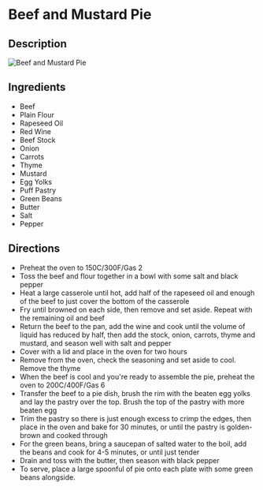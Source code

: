 # Beef and Mustard Pie

## Description
![Beef and Mustard Pie](https://www.themealdb.com/images/media/meals/sytuqu1511553755.jpg "Beef and Mustard Pie")

## Ingredients
- Beef
- Plain Flour
- Rapeseed Oil
- Red Wine
- Beef Stock
- Onion
- Carrots
- Thyme
- Mustard
- Egg Yolks
- Puff Pastry
- Green Beans
- Butter
- Salt
- Pepper

## Directions
- Preheat the oven to 150C/300F/Gas 2
- Toss the beef and flour together in a bowl with some salt and black pepper
- Heat a large casserole until hot, add half of the rapeseed oil and enough of the beef to just cover the bottom of the casserole
- Fry until browned on each side, then remove and set aside. Repeat with the remaining oil and beef
- Return the beef to the pan, add the wine and cook until the volume of liquid has reduced by half, then add the stock, onion, carrots, thyme and mustard, and season well with salt and pepper
- Cover with a lid and place in the oven for two hours
- Remove from the oven, check the seasoning and set aside to cool. Remove the thyme
- When the beef is cool and you're ready to assemble the pie, preheat the oven to 200C/400F/Gas 6
- Transfer the beef to a pie dish, brush the rim with the beaten egg yolks and lay the pastry over the top. Brush the top of the pastry with more beaten egg
- Trim the pastry so there is just enough excess to crimp the edges, then place in the oven and bake for 30 minutes, or until the pastry is golden-brown and cooked through
- For the green beans, bring a saucepan of salted water to the boil, add the beans and cook for 4-5 minutes, or until just tender
- Drain and toss with the butter, then season with black pepper
- To serve, place a large spoonful of pie onto each plate with some green beans alongside.
